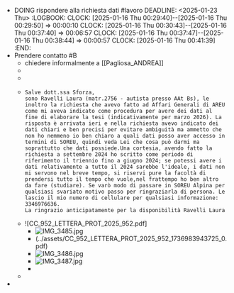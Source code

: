 - DOING rispondere alla richiesta dati #lavoro 
  DEADLINE: <2025-01-23 Thu>
  :LOGBOOK:
  CLOCK: [2025-01-16 Thu 00:29:40]--[2025-01-16 Thu 00:29:50] =>  00:00:10
  CLOCK: [2025-01-16 Thu 00:30:43]--[2025-01-16 Thu 00:37:40] =>  00:06:57
  CLOCK: [2025-01-16 Thu 00:37:47]--[2025-01-16 Thu 00:38:44] =>  00:00:57
  CLOCK: [2025-01-16 Thu 00:41:39]
  :END:
- Prendere contatto #B
	- chiedere informalmente a [[Pagliosa_ANDREA]]
	-
	-
	- ```
	  Salve dott.ssa Sforza,
	  sono Ravelli Laura (matr.2756 - autista presso AAt Bs), le inoltro la richiesta che avevo fatto ad Affari Generali di AREU come mi aveva indicato come procedura per avere dei dati al fine di elaborare la tesi (indicativamente per marzo 2026). La risposta è arrivata ieri e nella richiesta avevo indicato dei dati chiari e ben precisi per evitare ambiguità ma ammetto che non ho nemmeno io ben chiaro a quali dati posso aver accesso in termini di SOREU, quindi veda Lei che cosa può darmi ma soprattutto che dati possiede.Una cortesia, avendo fatto la richiesta a settembre 2024 ho scritto come periodo di riferimento il triennio fino a giugno 2024; se potessi avere i dati relativamente a tutto il 2024 sarebbe l'ideale, i dati non mi servono nel breve tempo, si riservi pure la facoltà di prendersi tutto il tempo che vuole,nel frattempo ho ben altro da fare (studiare). Se varò modo di passare in SOREU Alpina per qualsiasi svariato motivo passo per ringraziarla di persona. Le lascio il mio numero di cellulare per qualsiasi informazione: 3346976636.
	  La ringrazio anticipatamente per la disponibilità Ravelli Laura
	  ```
	- ![CC_952_LETTERA_PROT_2025_952.pdf]
		- ![IMG_3485.jpg](../assets/IMG_3485_1736984116108_0.jpg)
		- (../assets/CC_952_LETTERA_PROT_2025_952_1736983943725_0.pdf)
		- ![IMG_3486.jpg](../assets/IMG_3486_1736984075173_0.jpg)
		- ![IMG_3487.jpg](../assets/IMG_3487_1736984250174_0.jpg)
		-
	-
-